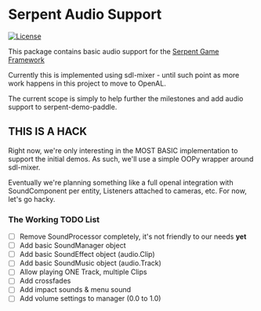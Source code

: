 # Serpent Audio Support

[![License](https://img.shields.io/badge/License-ZLib-blue.svg)](https://opensource.org/licenses/ZLib)

This package contains basic audio support for the [Serpent Game Framework](https://lispysnake.com/)

Currently this is implemented using sdl-mixer - until such point as more work happens in this
project to move to OpenAL.

The current scope is simply to help further the milestones and add audio support to serpent-demo-paddle.


## THIS IS A HACK

Right now, we're only interesting in the MOST BASIC implementation to support the initial demos.
As such, we'll use a simple OOPy wrapper around sdl-mixer.

Eventually we're planning something like a full openal integration with SoundComponent per entity,
Listeners attached to cameras, etc. For now, let's go hacky.

### The Working TODO List

- [ ] Remove SoundProcessor completely, it's not friendly to our needs **yet**
- [ ] Add basic SoundManager object
- [ ] Add basic SoundEffect object (audio.Clip)
- [ ] Add basic SoundMusic object (audio.Track)
- [ ] Allow playing ONE Track, multiple Clips
- [ ] Add crossfades
- [ ] Add impact sounds & menu sound
- [ ] Add volume settings to manager (0.0 to 1.0)
